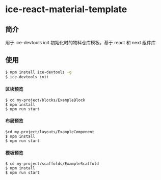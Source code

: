 # ice-react-material-template

## 简介

用于 ice-devtools init 初始化时的物料仓库模板，基于 react 和 next 组件库

## 使用

```bash
$ npm install ice-devtools -g
$ ice-devtools init
```

#### 区块预览

```
$ cd my-project/blocks/ExampleBlock
$ npm install
$ npm run start
```

#### 布局预览

```
$cd my-project/layouts/ExampleComponent
$ npm install
$ npm run start
```

#### 模板预览

```
$ cd my-project/scaffolds/ExampleScaffold
$ npm install
$ npm run start
```
